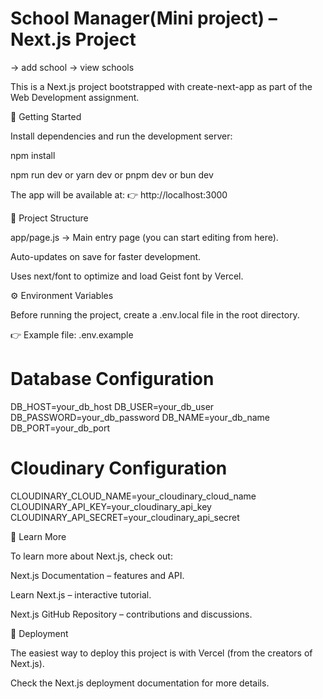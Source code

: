 # School Manager(Mini project) – Next.js Project

-> add school
-> view schools

This is a Next.js project bootstrapped with create-next-app as part of the Web Development assignment.

🚀 Getting Started

Install dependencies and run the development server:

npm install

npm run dev
or
yarn dev
or
pnpm dev
or
bun dev


The app will be available at:
👉 http://localhost:3000

📂 Project Structure

app/page.js → Main entry page (you can start editing from here).

Auto-updates on save for faster development.

Uses next/font to optimize and load Geist font by Vercel.

⚙️ Environment Variables

Before running the project, create a .env.local file in the root directory.

👉 Example file: .env.example

# Database Configuration
DB_HOST=your_db_host
DB_USER=your_db_user
DB_PASSWORD=your_db_password
DB_NAME=your_db_name
DB_PORT=your_db_port

# Cloudinary Configuration
CLOUDINARY_CLOUD_NAME=your_cloudinary_cloud_name
CLOUDINARY_API_KEY=your_cloudinary_api_key
CLOUDINARY_API_SECRET=your_cloudinary_api_secret


📘 Learn More

To learn more about Next.js, check out:

Next.js Documentation
 – features and API.

Learn Next.js
 – interactive tutorial.

Next.js GitHub Repository
 – contributions and discussions.

🚀 Deployment

The easiest way to deploy this project is with Vercel (from the creators of Next.js).

Check the Next.js deployment documentation
 for more details.
